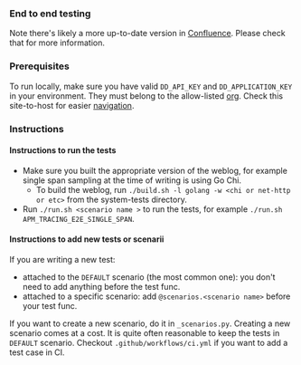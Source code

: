 ### End to end testing

Note there's likely a more up-to-date version in [Confluence](https://datadoghq.atlassian.net/wiki/spaces/APMINT/pages/2882407122/APM+end-to-end+E2E+tests#Fetch-Single-Span-spans/events).
Please check that for more information.

### Prerequisites
To run locally, make sure you have valid `DD_API_KEY` and `DD_APPLICATION_KEY` in your environment.
They must belong to the allow-listed [org](https://github.com/DataDog/consul-config/blob/b84d79f702961414b6d262b1190ff04bb5efd0a2/datadog/us1.prod.dog/features/event_platform_unstable_analytics_endpoint#L4).
Check this site-to-host for easier [navigation](https://github.com/DataDog/system-tests/blob/1219af3e6bdfb16c939a687ffeff2123aa41b52b/utils/interfaces/_backend.py#L35).

### Instructions

#### Instructions to run the tests

* Make sure you built the appropriate version of the weblog, for example single span sampling at the time of writing is using Go Chi.
  * To build the weblog, run `./build.sh -l golang -w <chi or net-http or etc>` from the system-tests directory.
* Run `./run.sh <scenario name >` to run the tests, for example `./run.sh APM_TRACING_E2E_SINGLE_SPAN`.

#### Instructions to add new tests or scenarii

If you are writing a new test:
* attached to the `DEFAULT` scenario (the most common one): you don't need to add anything before the test func.
* attached to a specific scenario: add `@scenarios.<scenario name>` before your test func.

If you want to create a new scenario, do it in `_scenarios.py`.
Creating a new scenario comes at a cost.
It is quite often reasonable to keep the tests in `DEFAULT` scenario.
Checkout `.github/workflows/ci.yml` if you want to add a test case in CI.

